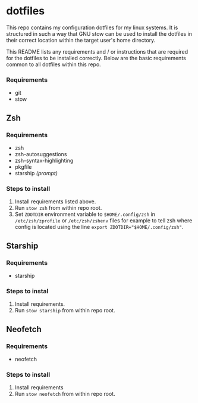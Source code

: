 # dotfiles

This repo contains my configuration dotfiles for my linux systems. 
It is structured in such a way that GNU stow can be used to install the dotfiles
in their correct location within the target user's home directory.

This README lists any requirements and / or instructions that are required for
the dotfiles to be installed correctly. Below are the basic requirements common
to all dotfiles within this repo.

### Requirements

* git
* stow

## Zsh

### Requirements

* zsh
* zsh-autosuggestions
* zsh-syntax-highlighting
* pkgfile
* starship _(prompt)_

### Steps to install

1. Install requirements listed above.
2. Run `stow zsh` from within repo root.
3. Set `ZDOTDIR` environment variable to `$HOME/.config/zsh` in `/etc/zsh/zprofile` or `/etc/zsh/zshenv` files for example to tell zsh where config is located using the line `export ZDOTDIR="$HOME/.config/zsh"`.

## Starship

### Requirements

* starship

### Steps to instal

1. Install requirements.
2. Run `stow starship` from within repo root.

## Neofetch

### Requirements

* neofetch

### Steps to install

1. Install requirements
2. Run `stow neofetch` from within repo root.
